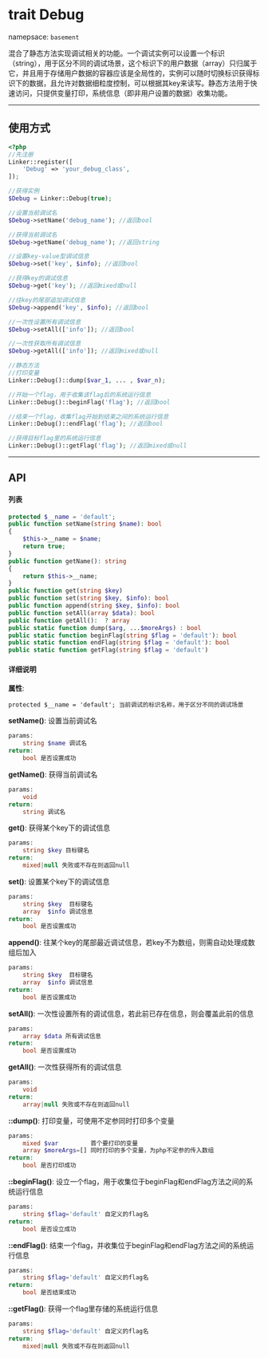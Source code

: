 # trait Debug
namepsace: `basement`

混合了静态方法实现调试相关的功能。一个调试实例可以设置一个标识（string），用于区分不同的调试场景，这个标识下的用户数据（array）只归属于它，并且用于存储用户数据的容器应该是全局性的，实例可以随时切换标识获得标识下的数据，且允许对数据细粒度控制，可以根据其key来读写。静态方法用于快速访问，只提供变量打印，系统信息（即非用户设置的数据）收集功能。

---



## 使用方式

~~~php
<?php
//先注册
Linker::register([
    'Debug' => 'your_debug_class',
]);

//获得实例
$Debug = Linker::Debug(true);

//设置当前调试名
$Debug->setName('debug_name'); //返回bool

//获得当前调试名
$Debug->getName('debug_name'); //返回string

//设置key-value型调试信息
$Debug->set('key', $info); //返回bool

//获得key的调试信息
$Debug->get('key'); //返回mixed或null

//往key的尾部追加调试信息
$Debug->append('key', $info); //返回bool

//一次性设置所有调试信息
$Debug->setAll(['info']); //返回bool

//一次性获取所有调试信息
$Debug->getAll(['info']); //返回mixed或null

//静态方法
//打印变量
Linker::Debug()::dump($var_1, ... , $var_n);

//开始一个flag，用于收集该flag后的系统运行信息
Linker::Debug()::beginFlag('flag'); //返回bool

//结束一个flag，收集flag开始到结束之间的系统运行信息
Linker::Debug()::endFlag('flag'); //返回bool

//获得目标flag里的系统运行信息
Linker::Debug()::getFlag('flag'); //返回mixed或null
~~~

---



## API

#### 列表
~~~php
protected $__name = 'default';
public function setName(string $name): bool
{
    $this->__name = $name;
    return true;
}
public function getName(): string
{
    return $this->__name;
}
public function get(string $key)
public function set(string $key, $info): bool
public function append(string $key, $info): bool
public function setAll(array $data): bool
public function getAll():  ? array
public static function dump($arg, ...$moreArgs) : bool
public static function beginFlag(string $flag = 'default'): bool
public static function endFlag(string $flag = 'default'): bool
public static function getFlag(string $flag = 'default')
~~~

#### 详细说明
**属性**:
```
protected $__name = 'default'; 当前调试的标识名称，用于区分不同的调试场景
```

**setName()**: 设置当前调试名
```php
params:
    string $name 调试名
return:
    bool 是否设置成功
```

**getName()**: 获得当前调试名
```php
params:
    void
return:
    string 调试名
```

**get()**: 获得某个key下的调试信息
```php
params:
    string $key 目标键名
return:
    mixed|null 失败或不存在则返回null
```

**set()**: 设置某个key下的调试信息
```php
params:
    string $key  目标键名
    array  $info 调试信息
return:
    bool 是否设置成功
```

**append()**: 往某个key的尾部最近调试信息，若key不为数组，则需自动处理成数组后加入
```php
params:
    string $key  目标键名
    array  $info 调试信息
return:
    bool 是否设置成功
```

**setAll()**: 一次性设置所有的调试信息，若此前已存在信息，则会覆盖此前的信息
```php
params:
    array $data 所有调试信息
return:
    bool 是否设置成功
```

**getAll()**: 一次性获得所有的调试信息
```php
params:
    void
return:
    array|null 失败或不存在则返回null
```

**::dump()**: 打印变量，可使用不定参同时打印多个变量
```php
params:
    mixed $var         首个要打印的变量
    array $moreArgs=[] 同时打印的多个变量，为php不定参的传入数组
return:
    bool 是否打印成功
```

**::beginFlag()**: 设立一个flag，用于收集位于beginFlag和endFlag方法之间的系统运行信息
```php
params:
    string $flag='default' 自定义的flag名
return:
    bool 是否设立成功
```

**::endFlag()**: 结束一个flag，并收集位于beginFlag和endFlag方法之间的系统运行信息
```php
params:
    string $flag='default' 自定义的flag名
return:
    bool 是否结束成功
```

**::getFlag()**: 获得一个flag里存储的系统运行信息
```php
params:
    string $flag='default' 自定义的flag名
return:
    mixed|null 失败或不存在则返回null
```